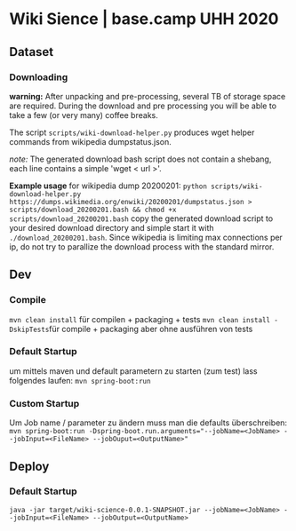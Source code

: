 # Wiki Sience | base.camp UHH 2020

## Dataset
### Downloading

**warning:** After unpacking and pre-processing, several TB of storage space are required. During the download and pre processing you will be able to take a few (or very many) coffee breaks.

The script `scripts/wiki-download-helper.py` produces wget helper commands from wikipedia dumpstatus.json. 

*note:* The generated download bash script does not contain a shebang, each line contains a simple 'wget < url >'.

**Example usage** for wikipedia dump 20200201: `python scripts/wiki-download-helper.py https://dumps.wikimedia.org/enwiki/20200201/dumpstatus.json > scripts/download_20200201.bash && chmod +x scripts/download_20200201.bash`
copy the generated download script to your desired download directory and simple start it with `./download_20200201.bash`. Since wikipedia is limiting max connections per ip, do not try to parallize the download process with the standard mirror.

## Dev
### Compile
```mvn clean install``` für compilen + packaging + tests
```mvn clean install -DskipTests```für compile + packaging aber ohne ausführen von tests

### Default Startup
um mittels maven und default parametern zu starten (zum test) lass folgendes laufen:
```mvn spring-boot:run```

### Custom Startup
Um Job name / parameter zu ändern muss man die defaults überschreiben:
```mvn spring-boot:run -Dspring-boot.run.arguments="--jobName=<JobName> --jobInput=<FileName> --jobOuput=<OutputName>"```

## Deploy
### Default Startup
```java -jar target/wiki-science-0.0.1-SNAPSHOT.jar --jobName=<JobName> --jobInput=<FileName> --jobOutput=<OutputName>```

